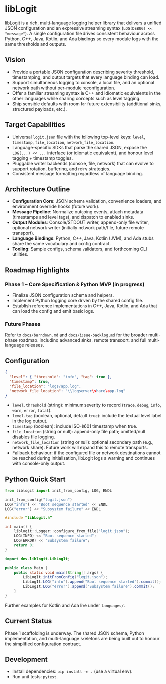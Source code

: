 # libLogit

libLogit is a rich, multi-language logging helper library that delivers a unified JSON configuration and an expressive streaming syntax (`LOG(DEBUG) << "message"`). A single configuration file drives consistent behaviour across Python, C++, Java, Kotlin, and Ada bindings so every module logs with the same thresholds and outputs.

## Vision
- Provide a portable JSON configuration describing severity threshold, timestamping, and output targets that every language binding can load.
- Support simultaneous logging to console, a local file, and an optional network path without per-module reconfiguration.
- Offer a familiar streaming syntax in C++ and idiomatic equivalents in the other languages while sharing concepts such as level tagging.
- Ship sensible defaults with room for future extensibility (additional sinks, structured payloads, etc.).

## Target Capabilities
- Universal `logit.json` file with the following top-level keys: `level`, `timestamp`, `file_location`, `network_file_location`.
- Language-specific SDKs that parse the shared JSON, expose the `LOG(...) << ...` interface (or idiomatic equivalent), and honour level tagging + timestamp toggles.
- Pluggable writer backends (console, file, network) that can evolve to support rotation, buffering, and retry strategies.
- Consistent message formatting regardless of language binding.

## Architecture Outline
- **Configuration Core**: JSON schema validation, convenience loaders, and environment override hooks (future work).
- **Message Pipeline**: Normalize outgoing events, attach metadata (timestamps and level tags), and dispatch to enabled sinks.
- **Output Modules**: Console/STDOUT writer, append-only file writer, optional network writer (initially network path/file, future remote transport).
- **Language Bindings**: Python, C++, Java, Kotlin (JVM), and Ada stubs share the same vocabulary and config contract.
- **Tooling**: Sample configs, schema validators, and forthcoming CLI utilities.

## Roadmap Highlights
### Phase 1 – Core Specification & Python MVP (in progress)
- Finalize JSON configuration schema and helpers.
- Implement Python logging core driven by the shared config file.
- Establish reference implementations in C++, Java, Kotlin, and Ada that can load the config and emit basic logs.

### Future Phases
Refer to `docs/burndown.md` and `docs/issue-backlog.md` for the broader multi-phase roadmap, including advanced sinks, remote transport, and full multi-language releases.

## Configuration
```json
{
  "level": { "threshold": "info", "tag": true },
  "timestamp": true,
  "file_location": "logs/app.log",
  "network_file_location": "\\logserver\share\app.log"
}
```
- `level.threshold` (string): minimum severity to record (`trace`, `debug`, `info`, `warn`, `error`, `fatal`).
- `level.tag` (boolean, optional, default `true`): include the textual level label in the log output.
- `timestamp` (boolean): include ISO-8601 timestamp when true.
- `file_location` (string or null): append-only file path; omitted/null disables file logging.
- `network_file_location` (string or null): optional secondary path (e.g., network share). Future work will expand this to remote transports.
- Fallback behaviour: if the configured file or network destinations cannot be reached during initialisation, libLogit logs a warning and continues with console-only output.

## Python Quick Start
```python
from liblogit import init_from_config, LOG, ENDL

init_from_config("logit.json")
LOG("info") << "Boot sequence started" << ENDL
LOG("error") << "Subsystem failure" << ENDL
```

```cpp
#include "libLogit.h"

int main() {
    liblogit::Logger::configure_from_file("logit.json");
    LOG(INFO) << "Boot sequence started";
    LOG(ERROR) << "Subsystem failure";
    return 0;
}
```

```java
import dev.liblogit.LibLogIt;

public class Main {
    public static void main(String[] args) {
        LibLogIt.initFromConfig("logit.json");
        LibLogIt.LOG("info").append("Boot sequence started").commit();
        LibLogIt.LOG("error").append("Subsystem failure").commit();
    }
}
```

Further examples for Kotlin and Ada live under `languages/`.

## Current Status
Phase 1 scaffolding is underway. The shared JSON schema, Python implementation, and multi-language skeletons are being built out to honour the simplified configuration contract.

## Development
- Install dependencies: `pip install -e .` (use a virtual env).
- Run unit tests: `pytest`.
